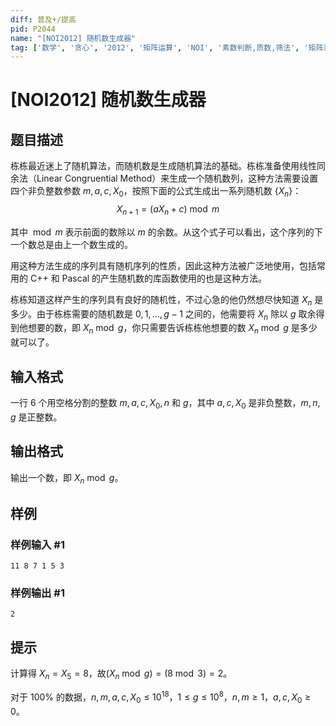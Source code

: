 ```yaml
---
diff: 普及+/提高
pid: P2044
name: "[NOI2012] 随机数生成器"
tag: ['数学', '贪心', '2012', '矩阵运算', 'NOI', '素数判断,质数,筛法', '矩阵乘法']
---
```

# [NOI2012] 随机数生成器
## 题目描述

栋栋最近迷上了随机算法，而随机数是生成随机算法的基础。栋栋准备使用线性同余法（Linear Congruential Method）来生成一个随机数列，这种方法需要设置四个非负整数参数 $m,a,c,X_0$，按照下面的公式生成出一系列随机数 $\{X_n\}$：
$$X_{n+1}=(aX_n +c)\bmod m$$

其中 $\bmod m$ 表示前面的数除以 $m$ 的余数。从这个式子可以看出，这个序列的下一个数总是由上一个数生成的。

用这种方法生成的序列具有随机序列的性质，因此这种方法被广泛地使用，包括常用的 C++ 和 Pascal 的产生随机数的库函数使用的也是这种方法。

栋栋知道这样产生的序列具有良好的随机性，不过心急的他仍然想尽快知道 $X_n$ 是多少。由于栋栋需要的随机数是 $0,1,\dots,g-1$ 之间的，他需要将 $X_n$ 除以 $g$ 取余得到他想要的数，即 $X_n \bmod g$，你只需要告诉栋栋他想要的数 $X_n \bmod g$ 是多少就可以了。

## 输入格式

一行 $6$ 个用空格分割的整数 $m,a,c,X_0,n$ 和 $g$，其中 $a,c,X_0$ 是非负整数，$m,n,g$ 是正整数。

## 输出格式

输出一个数，即 $X_n \bmod g$。

## 样例

### 样例输入 #1
```
11 8 7 1 5 3
```
### 样例输出 #1
```
2
```
## 提示

计算得 $X_n=X_5=8$，故$(X_n \bmod g) = (8 \bmod 3) = 2$。

对于 $100\%$ 的数据，$n,m,a,c,X_0\leq 10^{18}$，$1\leq g\leq 10^8$，$n,m\geq 1$，$a,c,X_0\geq 0$。


